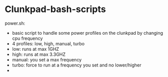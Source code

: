 # Clunkpad-bash-scripts

power.sh:
- basic script to handle some power profiles on the clunkpad by changing cpu frequency
- 4 profiles: low, high, manual, turbo
- low: runs at max 1GHZ
- high: runs at max 3.3GHZ
- manual: you set a max frequency
- turbo: force to run at a frequency you set and no lower/higher
- 
